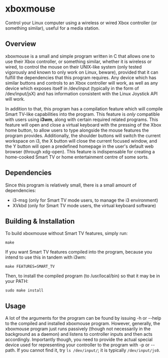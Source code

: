 # xboxmouse

Control your Linux computer using a wireless or wired Xbox controller (or something similar), useful for a media station.

## Overview
xboxmouse is a small and simple program written in C that allows one to use their Xbox controller, or something similar, whether it is wireless or wired, to control the mouse on their UNIX-like system (only tested vigorously and known to only work on Linux, beware), provided that it can fulfill the dependencies that this program requires. Any device which has similar buttons and controls to an Xbox controller will work, as well as any device which exposes itself in /dev/input (typically in the form of /dev/input/jsX) and has information consistent with the Linux Joystick API will work.

In addition to that, this program has a compilation feature which will compile Smart TV-like capabilities into the program. This feature is *only* compatible with users using **i3wm**, along with certain required related programs. This feature will open and close a virtual keyboard with the pressing of the Xbox home button, to allow users to type alongside the mouse features the program provides. Additionally, the shoulder buttons will switch the current workspace on i3, the X button will close the current focused window, and the Y button will open a predefined homepage in the user's default web browser (through xdg-open). This feature is indispensable for creating a home-cooked Smart TV or home entertainment centre of some sorts.

## Dependencies

Since this program is relatively small, there is a small amount of dependencies:

 - i3-msg (only for Smart TV mode users, to manage the i3 environment)
 - XVkbd (only for Smart TV mode users, the virtual keyboard software)

## Building & Installation

To build xboxmouse without Smart TV features, simply run:

    make

If you want Smart TV features compiled into the program, because you intend to use this in tandem with i3wm:

    make FEATURES=SMART_TV

Then, to install the compiled program (to /usr/local/bin) so that it may be in your PATH:

    sudo make install

## Usage

A lot of the arguments for the program can be found by issuing -h or --help to the compiled and installed xboxmouse program. However, generally, the xboxmouse program just runs passively (though not necessarily in the background as a daemon) and listens to controller inputs and then acts accordingly. Importantly though, you need to provide the actual special device used for representing your controller to the program with -p or --path. If you cannot find it, try `ls /dev/input/`; it is typically `/dev/input/js0`. 
